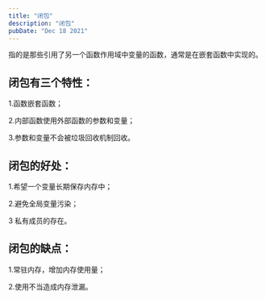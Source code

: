 ```yaml
---
title: "闭包"
description: "闭包"
pubDate: "Dec 18 2021"
---
```


指的是那些引用了另一个函数作用域中变量的函数，通常是在嵌套函数中实现的。

## 闭包有三个特性：

1.函数嵌套函数；

2.内部函数使用外部函数的参数和变量；

3.参数和变量不会被垃圾回收机制回收。

## 闭包的好处：

1.希望一个变量长期保存内存中；

2.避免全局变量污染；

3 私有成员的存在。

## 闭包的缺点：

1.常驻内存，增加内存使用量；

2.使用不当造成内存泄漏。
